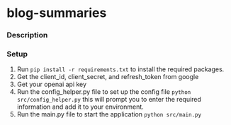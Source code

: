 # blog-summaries

### Description

### Setup
1. Run `pip install -r requirements.txt` to install the required packages.
2. Get the client_id, client_secret, and refresh_token from google
3. Get your openai api key
4. Run the config_helper.py file to set up the config file `python src/config_helper.py` this will prompt you to enter 
   the required information and add it to your environment.
5. Run the main.py file to start the application `python src/main.py`
